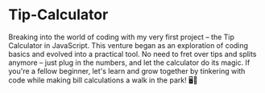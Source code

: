 # Tip-Calculator
Breaking into the world of coding with my very first project – the Tip Calculator in JavaScript. This venture began as an exploration of coding basics and evolved into a practical tool. No need to fret over tips and splits anymore – just plug in the numbers, and let the calculator do its magic. If you're a fellow beginner, let's learn and grow together by tinkering with code while making bill calculations a walk in the park! 🖥️🔢
